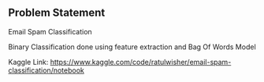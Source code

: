 ## Problem Statement

Email Spam Classification

Binary Classification done using feature extraction and Bag Of Words Model

Kaggle Link: https://www.kaggle.com/code/ratulwisher/email-spam-classification/notebook
